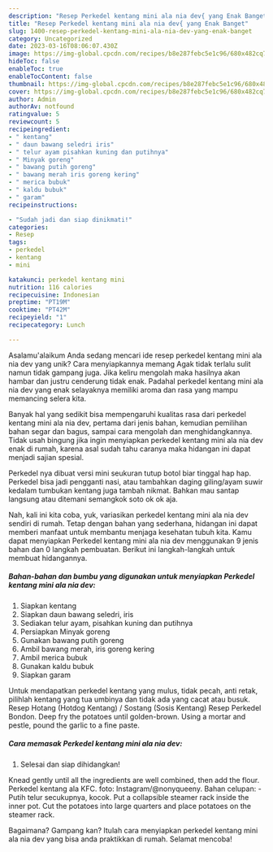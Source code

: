 ```yaml
---
description: "Resep Perkedel kentang mini ala nia dev{ yang Enak Banget"
title: "Resep Perkedel kentang mini ala nia dev{ yang Enak Banget"
slug: 1400-resep-perkedel-kentang-mini-ala-nia-dev-yang-enak-banget
category: Uncategorized
date: 2023-03-16T08:06:07.430Z
image: https://img-global.cpcdn.com/recipes/b8e287febc5e1c96/680x482cq70/perkedel-kentang-mini-ala-nia-dev-foto-resep-utama.jpg
hideToc: false
enableToc: true
enableTocContent: false
thumbnail: https://img-global.cpcdn.com/recipes/b8e287febc5e1c96/680x482cq70/perkedel-kentang-mini-ala-nia-dev-foto-resep-utama.jpg
cover: https://img-global.cpcdn.com/recipes/b8e287febc5e1c96/680x482cq70/perkedel-kentang-mini-ala-nia-dev-foto-resep-utama.jpg
author: Admin
authorAv: notfound
ratingvalue: 5
reviewcount: 5
recipeingredient:
- " kentang"
- " daun bawang seledri iris"
- " telur ayam pisahkan kuning dan putihnya"
- " Minyak goreng"
- " bawang putih goreng"
- " bawang merah iris goreng kering"
- " merica bubuk"
- " kaldu bubuk"
- " garam"
recipeinstructions:

- "Sudah jadi dan siap dinikmati!"
categories:
- Resep
tags:
- perkedel
- kentang
- mini

katakunci: perkedel kentang mini 
nutrition: 116 calories
recipecuisine: Indonesian
preptime: "PT19M"
cooktime: "PT42M"
recipeyield: "1"
recipecategory: Lunch

---
```



Asalamu'alaikum Anda sedang mencari ide resep perkedel kentang mini ala nia dev yang unik? Cara menyiapkannya memang Agak tidak terlalu sulit namun tidak gampang juga. Jika keliru mengolah maka hasilnya akan hambar dan justru cenderung tidak enak. Padahal perkedel kentang mini ala nia dev yang enak selayaknya memiliki aroma dan rasa yang mampu memancing selera kita.


Banyak hal yang sedikit bisa mempengaruhi kualitas rasa dari perkedel kentang mini ala nia dev, pertama dari jenis bahan, kemudian pemilihan bahan segar dan bagus, sampai cara mengolah dan menghidangkannya. Tidak usah bingung jika ingin menyiapkan perkedel kentang mini ala nia dev enak di rumah, karena asal sudah tahu caranya maka hidangan ini dapat menjadi sajian spesial.

Perkedel nya dibuat versi mini seukuran tutup botol biar tinggal hap hap. Perkedel bisa jadi pengganti nasi, atau tambahkan daging giling/ayam suwir kedalam tumbukan kentang juga tambah nikmat. Bahkan mau santap langsung atau ditemani semangkok soto ok ok aja.


Nah, kali ini kita coba, yuk, variasikan perkedel kentang mini ala nia dev sendiri di rumah. Tetap dengan bahan yang sederhana, hidangan ini dapat memberi manfaat untuk membantu menjaga kesehatan tubuh kita. Kamu dapat menyiapkan Perkedel kentang mini ala nia dev menggunakan 9 jenis bahan dan 0 langkah pembuatan. Berikut ini langkah-langkah untuk membuat hidangannya.

<!--inarticleads1-->

##### Bahan-bahan dan bumbu yang digunakan untuk menyiapkan Perkedel kentang mini ala nia dev:

1. Siapkan  kentang
1. Siapkan  daun bawang seledri, iris
1. Sediakan  telur ayam, pisahkan kuning dan putihnya
1. Persiapkan  Minyak goreng
1. Gunakan  bawang putih goreng
1. Ambil  bawang merah, iris goreng kering
1. Ambil  merica bubuk
1. Gunakan  kaldu bubuk
1. Siapkan  garam


Untuk mendapatkan perkedel kentang yang mulus, tidak pecah, anti retak, pilihlah kentang yang tua umbinya dan tidak ada yang cacat atau busuk. Resep Hotang (Hotdog Kentang) / Sostang (Sosis Kentang) Resep Perkedel Bondon. Deep fry the potatoes until golden-brown. Using a mortar and pestle, pound the garlic to a fine paste. 

<!--inarticleads2-->

##### Cara memasak Perkedel kentang mini ala nia dev:


1. Selesai dan siap dihidangkan!

Knead gently until all the ingredients are well combined, then add the flour. Perkedel kentang ala KFC. foto: Instagram/@nonyqueeny. Bahan celupan: - Putih telur secukupnya, kocok. Put a collapsible steamer rack inside the inner pot. Cut the potatoes into large quarters and place potatoes on the steamer rack. 

Bagaimana? Gampang kan? Itulah cara menyiapkan perkedel kentang mini ala nia dev yang bisa anda praktikkan di rumah. Selamat mencoba!
